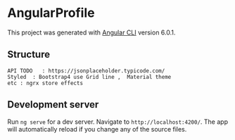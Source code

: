 # AngularProfile

This project was generated with [Angular CLI](https://github.com/angular/angular-cli) version 6.0.1.

## Structure

```
API TODO   : https://jsonplaceholder.typicode.com/
Styled  : Bootstrap4 use Grid line ,  Material theme
etc : ngrx store effects
```

## Development server

Run `ng serve` for a dev server. Navigate to `http://localhost:4200/`. The app will automatically reload if you change any of the source files.
